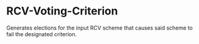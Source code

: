 # RCV-Voting-Criterion
Generates elections for the input RCV scheme that causes said scheme to fail the designated criterion.
